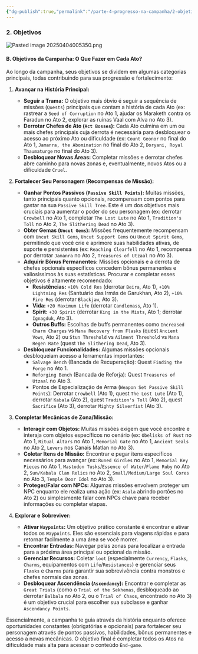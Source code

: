 ```yaml
---
{"dg-publish":true,"permalink":"/parte-4-progresso-na-campanha/2-objetivos/"}
---
```


### 2. Objetivos
![Pasted image 20250404005350.png](/img/user/ANEXOS/Pasted%20image%2020250404005350.png)
#### B. Objetivos da Campanha: O Que Fazer em Cada Ato?

Ao longo da campanha, seus objetivos se dividem em algumas categorias principais, todas contribuindo para sua progressão e fortalecimento:

1.  **Avançar na História Principal:**
    *   **Seguir a Trama:** O objetivo mais óbvio é seguir a sequência de missões (`Quests`) principais que contam a história de cada Ato (ex: rastrear a `Seed of Corruption` no Ato 1, ajudar os Maraketh contra os Faradun no Ato 2, explorar as ruínas Vaal com Alva no Ato 3).
    *   **Derrotar Chefes de Ato (`Act Bosses`):** Cada Ato culmina em um ou mais chefes principais cuja derrota é necessária para desbloquear o acesso ao próximo Ato ou dificuldade (ex: `Count Geonor` no final do Ato 1, `Jamanra, the Abomination` no final do Ato 2, `Doryani, Royal Thaumaturge` no final do Ato 3).
    *   **Desbloquear Novas Áreas:** Completar missões e derrotar chefes abre caminho para novas zonas e, eventualmente, novos Atos ou a dificuldade `Cruel`.

2.  **Fortalecer Seu Personagem (Recompensas de Missão):**
    *   **Ganhar Pontos Passivos (`Passive Skill Points`):** Muitas missões, tanto principais quanto opcionais, recompensam com pontos para gastar na sua `Passive Skill Tree`. Este é um dos objetivos mais cruciais para aumentar o poder do seu personagem (ex: derrotar `Crowbell` no Ato 1, completar `The Lost Lute` no Ato 1, `Tradition's Toll` no Ato 2, `The Slithering Dead` no Ato 3).
    *   **Obter Gemas (`Uncut Gems`):** Missões frequentemente recompensam com `Uncut Skill Gems`, `Uncut Support Gems` ou `Uncut Spirit Gems`, permitindo que você crie e aprimore suas habilidades ativas, de suporte e persistentes (ex: `Reaching Clearfell` no Ato 1, recompensa por derrotar `Jamanra` no Ato 2, `Treasures of Utzaal` no Ato 3).
    *   **Adquirir Bônus Permanentes:** Missões opcionais e a derrota de chefes opcionais específicos concedem bônus permanentes e valiosíssimos às suas estatísticas. Procurar e completar esses objetivos é altamente recomendado:
        *   **Resistências:** `+10% Cold Res` (derrotar `Beira`, Ato 1), `+10% Lightning Res` (Santuário das Irmãs de Garukhan, Ato 2), `+10% Fire Res` (derrotar `Blackjaw`, Ato 3).
        *   **Vida:** `+20 Maximum Life` (derrotar `Candlemass`, Ato 1).
        *   **Spirit:** `+30 Spirit` (derrotar `King in the Mists`, Ato 1; derrotar `Ignagduk`, Ato 3).
        *   **Outros Buffs:** Escolhas de buffs permanentes como `Increased Charm Charges` vs `Mana Recovery from Flasks` (quest `Ancient Vows`, Ato 2) ou `Stun Threshold` vs `Ailment Threshold` vs `Mana Regen Rate` (quest `The Slithering Dead`, Ato 3).
    *   **Desbloquear Funcionalidades:** Algumas missões opcionais desbloqueiam acesso a ferramentas importantes:
        *   `Salvage Bench` (Bancada de Recuperação): Quest `Finding the Forge` no Ato 1.
        *   `Reforging Bench` (Bancada de Reforja): Quest `Treasures of Utzaal` no Ato 3.
        *   Pontos de Especialização de Arma (`Weapon Set Passive Skill Points`): Derrotar `Crowbell` (Ato 1), quest `The Lost Lute` (Ato 1), derrotar `Kabala` (Ato 2), quest `Tradition's Toll` (Ato 2), quest `Sacrifice` (Ato 3), derrotar `Mighty Silverfist` (Ato 3).

3.  **Completar Mecânicas de Zona/Missão:**
    *   **Interagir com Objetos:** Muitas missões exigem que você encontre e interaja com objetos específicos no cenário (ex: `Obelisks of Rust` no Ato 1, `Ritual Altars` no Ato 1, `Memorial Gate` no Ato 1, `Ancient Seals` no Ato 2, `Levers` nos Canais Matlan no Ato 3).
    *   **Coletar Itens de Missão:** Encontrar e pegar itens específicos necessários para avançar (ex: `Runed Girdles` no Ato 1, `Memorial Key Pieces` no Ato 1, `Mastodon Tusks`/`Essence of Water`/`Flame Ruby` no Ato 2, `Sun/Kabala Clan Relics` no Ato 2, `Small/Medium/Large Soul Cores` no Ato 3, `Temple Door Idol` no Ato 3).
    *   **Proteger/Falar com NPCs:** Algumas missões envolvem proteger um NPC enquanto ele realiza uma ação (ex: `Asala` abrindo portões no Ato 2) ou simplesmente falar com NPCs chave para receber informações ou completar etapas.

4.  **Explorar e Sobreviver:**
    *   **Ativar `Waypoints`:** Um objetivo prático constante é encontrar e ativar todos os `Waypoints`. Eles são essenciais para viagens rápidas e para retornar facilmente a uma área se você morrer.
    *   **Encontrar Entradas:** Navegar pelas zonas para localizar a entrada para a próxima área principal ou opcional da missão.
    *   **Gerenciar Recursos:** Coletar `loot` (especialmente `Currency`, `Flasks`, `Charms`, equipamentos com `Life`/`Resistances`) e gerenciar seus `Flasks` e `Charms` para garantir sua sobrevivência contra monstros e chefes normais das zonas.
    *   **Desbloquear Ascendência (`Ascendancy`):** Encontrar e completar as `Great Trials` (como o `Trial of the Sekhemas`, desbloqueado ao derrotar `Balbala` no Ato 2, ou o `Trial of Chaos`, encontrado no Ato 3) é um objetivo crucial para escolher sua subclasse e ganhar `Ascendancy Points`.

Essencialmente, a campanha te guia através da história enquanto oferece oportunidades constantes (obrigatórias e opcionais) para fortalecer seu personagem através de pontos passivos, habilidades, bônus permanentes e acesso a novas mecânicas. O objetivo final é completar todos os Atos na dificuldade mais alta para acessar o conteúdo `End-game`.
